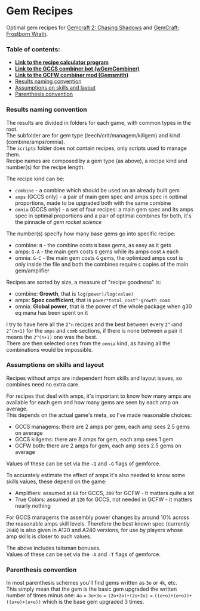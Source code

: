 Gem Recipes
===========

Optimal gem recipes for [Gemcraft 2: Chasing Shadows](https://store.steampowered.com/app/296490/GemCraft__Chasing_Shadows/) and
[GemCraft: Frostborn Wrath](https://store.steampowered.com/app/1106530/GemCraft__Frostborn_Wrath/).

### Table of contents:

* **[Link to the recipe calculator program](https://github.com/gemforce-team/gemforce/#readme)**
* **[Link to the GCCS combiner bot (wGemCombiner)](https://github.com/gemforce-team/wGemCombiner/#readme)**
* **[Link to the GCFW combiner mod (Gemsmith)](https://github.com/gemforce-team/gemsmith/#readme)**
* [Results naming convention](#results-naming-convention)  
* [Assumptions on skills and layout](#assumptions-on-skills-and-layout)  
* [Parenthesis convention](#parenthesis-convention)  

### Results naming convention

The results are divided in folders for each game, with common types in the root.  
The subfolder are for gem type (leech/crit/managem/killgem) and kind (combine/amps/omnia).  
The `scripts` folder does not contain recipes, only scripts used to manage them.  
Recipe names are composed by a gem type (as above), a recipe kind and number(s) for the recipe length.

The recipe kind can be:

* `combine` - a combine which should be used on an already built gem  
* `amps`  (GCCS only) - a pair of main gem spec and amps spec in optimal proportions,
                        made to be upgraded both with the same combine  
* `omnia` (GCCS only) - a set of four recipes: a main gem spec and its amps spec in optimal proportions
                        and a pair of optimal combines for both, it's the pinnacle of *gem rocket science*  

The number(s) specify how many base gems go into specific recipe:  

* combine:   `N` - the combine costs `N` base gems, as easy as it gets  
* amps:    `G-A` - the main gem costs `G` gems while its amps cost `A` each  
* omnia:   `G-C` - the main gem costs `G` gems, the optimized amps cost is only inside the file
                   and both the combines require `C` copies of the main gem/amplifier 

Recipes are sorted by size, a measure of "recipe goodness" is:
* combine: **Growth**, that is `log(power)/log(value)`  
* amps:    **Spec coefficient**, that is `power*total_cost^-growth_comb`  
* omnia:   **Global power**, that is the power of the whole package when g30 eq mana has been spent on it

I try to have here all the `2^n` recipes and the best between every `2^n`and `2^(n+1)` 
for the `amps` and `comb` sections, if there is none between a pair it means the `2^(n+1)` one was the best.  
There are then selected ones from the `omnia` kind, as having all the combinations would be impossible.


### Assumptions on skills and layout

Recipes without amps are independent from skills and layout issues, so combines need no extra care.

For recipes that deal with amps, it's important to know how many amps are available for each gem and
how many gems are seen by each amp on average.  
This depends on the actual game's meta, so I've made reasonable choices:
* GCCS managems: there are 2 amps per gem, each amp sees 2.5 gems on average
* GCCS killgems: there are 8 amps for gem, each amp sees 1 gem 
* GCFW both:     there are 2 amps for gem, each amp sees 2.5 gems on average

Values of these can be set via the `-Q` and `-G` flags of gemforce.

To accurately estimate the effect of amps it's also needed to know some skills values, these depend on the game:

* Amplifiers:  assumed at  `60` for GCCS, `200` for GCFW - it matters quite a lot  
* True Colors: assumed at `120` for GCCS, not needed in GCFW - it matters nearly nothing

For GCCS managems the assembly power changes by around 10% across the reasonable amps skill levels.
Therefore the best known spec (currently `2048`) is also given in A120 and A240 versions,
for use by players whose amp skills is closer to such values.

The above includes talisman bonuses.  
Values of these can be set via the `-A` and `-T` flags of gemforce.


### Parenthesis convention

In most parenthesis schemes you'll find gems written as `3o` or `4k`, etc.  
This simply mean that the gem is the basic gem upgraded the written number of times minus one:
`4o` = `3o+3o` = `(2o+2o)+(2o+2o)` = `((o+o)+(o+o))+((o+o)+(o+o))` which is the base gem upgraded 3 times.
